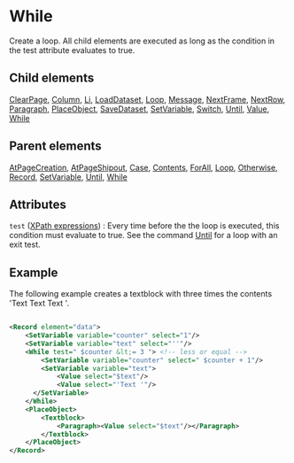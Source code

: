# While



Create a loop. All child elements are executed as long as the condition in the test attribute evaluates to true.



##  Child elements

[ClearPage](../clearpage.md), [Column](../column.md), [Li](../li.md), [LoadDataset](../loaddataset.md), [Loop](../loop.md), [Message](../message.md), [NextFrame](../nextframe.md), [NextRow](../nextrow.md), [Paragraph](../paragraph.md), [PlaceObject](../placeobject.md), [SaveDataset](../savedataset.md), [SetVariable](../setvariable.md), [Switch](../switch.md), [Until](../until.md), [Value](../value.md), [While](../while.md)

##  Parent elements

[AtPageCreation](../atpagecreation.md), [AtPageShipout](../atpageshipout.md), [Case](../case.md), [Contents](../contents.md), [ForAll](../forall.md), [Loop](../loop.md), [Otherwise](../otherwise.md), [Record](../record.md), [SetVariable](../setvariable.md), [Until](../until.md), [While](../while.md)


## Attributes



`test` ([XPath expressions](../../../manual/xpath.md))
:   Every time before the the loop is executed, this condition must evaluate to true. See the command [Until](../until.md) for a loop with an exit test.




## Example


The following example creates a textblock with three times the contents 'Text Text Text '.


```xml

<Record element="data">
    <SetVariable variable="counter" select="1"/>
    <SetVariable variable="text" select="''"/>
    <While test=" $counter &lt;= 3 "> <!-- less or equal -->
        <SetVariable variable="counter" select=" $counter + 1"/>
        <SetVariable variable="text">
            <Value select="$text"/>
            <Value select="'Text '"/>
      </SetVariable>
    </While>
    <PlaceObject>
        <Textblock>
            <Paragraph><Value select="$text"/></Paragraph>
        </Textblock>
    </PlaceObject>
</Record>

```





